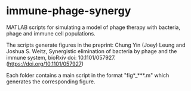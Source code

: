 # immune-phage-synergy
MATLAB scripts for simulating a model of phage therapy with bacteria, phage and immune cell populations.

The scripts generate figures in the preprint: Chung Yin (Joey) Leung and Joshua S. Weitz, Synergistic elimination of
bacteria by phage and the immune system, bioRxiv doi: 10.1101/057927. (https://doi.org/10.1101/057927)

Each folder contains a main script in the format "fig*_***.m" which generates the corresponding figure.
